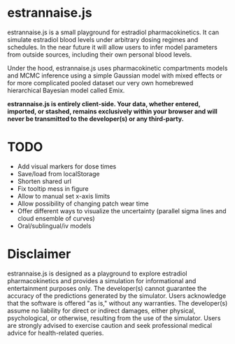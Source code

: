 # estrannaise.js
estrannaise.js is a small playground for estradiol pharmacokinetics. It can simulate estradiol blood levels under arbitrary dosing regimes and schedules. In the near future it will allow users to infer model parameters from outside sources, including their own personal blood levels.

Under the hood, estrannaise.js uses pharmacokinetic compartments models and MCMC inference using a simple Gaussian model with mixed effects or for more complicated pooled dataset our very own homebrewed hierarchical Bayesian model called Emix.

**estrannaise.js is entirely client-side. Your data, whether entered, imported, or stashed, remains exclusively within your browser and will never be transmitted to the developer(s) or any third-party.**

# TODO
- Add visual markers for dose times
- Save/load from localStorage
- Shorten shared url
- Fix tooltip mess in figure
- Allow to manual set x-axis limits
- Allow possibility of changing patch wear time
- Offer different ways to visualize the uncertainty (parallel sigma lines and cloud ensemble of curves)
- Oral/sublingual/iv models

# Disclaimer
estrannaise.js is designed as a playground to explore estradiol pharmacokinetics and provides a simulation for informational and entertainment purposes only. The developer(s) cannot guarantee the accuracy of the predictions generated by the simulator. Users acknowledge that the software is offered "as is," without any warranties. The developer(s) assume no liability for direct or indirect damages, either physical, psychological, or otherwise, resulting from the use of the simulator. Users are strongly advised to exercise caution and seek professional medical advice for health-related queries.